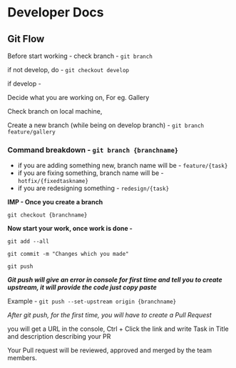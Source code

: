 # Developer Docs

## Git Flow

Before start working - check branch - `git branch`

if not develop, do - `git checkout develop`

if develop -
 
Decide what you are working on, For eg. Gallery

Check branch on local machine,

Create a new  branch (while being on develop branch) - `git branch feature/gallery`

### Command breakdown - `git branch {branchname}`

* if you are adding something new, branch name will be - `feature/{task}`
* if you are fixing something, branch name will be - `hotfix/{fixedtaskname}`
* if you are redesigning something - `redesign/{task}`

**IMP - Once you create a branch**

`git checkout {branchname}`

**Now start your work, once work is done  -**

`git add --all`

`git commit -m "Changes which you made"`

`git push`

**_Git push will give an error in console for first time and tell you to create upstream, it will provide the code just copy paste_**

Example - `git push --set-upstream origin {branchname}`

_After git push, for the first time, you will have to create a Pull Request_

you will get a URL in the console, Ctrl + Click the link and write Task in Title and description describing your PR 

Your Pull request will be reviewed, approved and merged by the team members.
